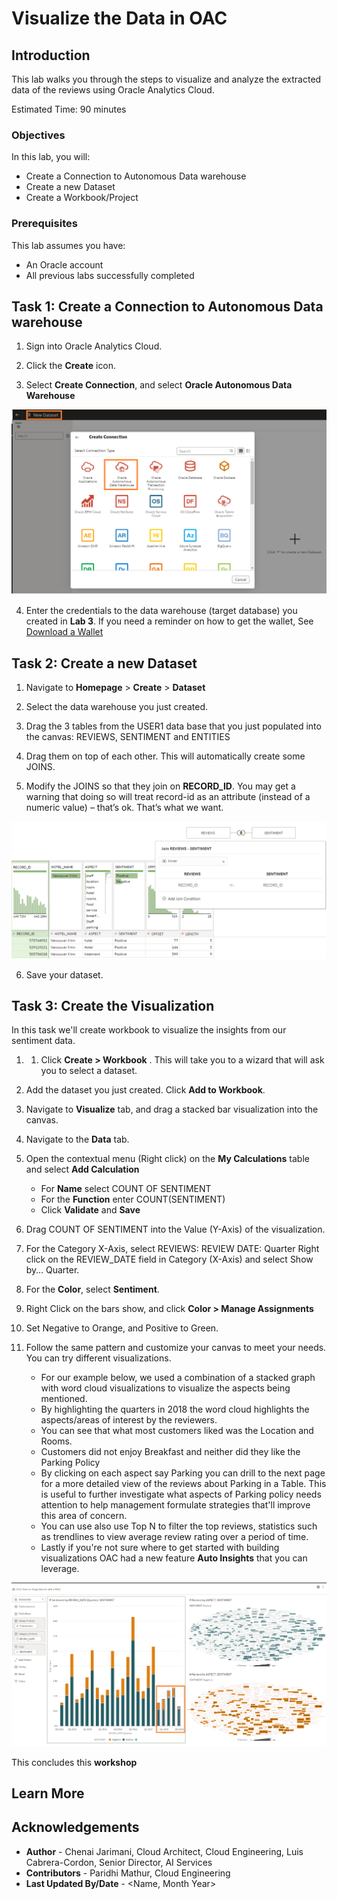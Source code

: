 # Visualize the Data in OAC

## Introduction

This lab walks you through the steps to visualize and analyze the extracted data of the reviews using Oracle Analytics Cloud.

Estimated Time: 90 minutes

### Objectives

In this lab, you will:
* Create a Connection to Autonomous Data warehouse
* Create a new Dataset
* Create a Workbook/Project

### Prerequisites

This lab assumes you have:
* An Oracle account
* All previous labs successfully completed


## **Task 1**: Create a Connection to Autonomous Data warehouse


1.	Sign into Oracle Analytics Cloud.

2.	Click the **Create** icon.

3.	Select **Create Connection**, and select **Oracle Autonomous Data Warehouse**

  ![Connect ADW](./images/createconnection.png " ")

4.	Enter the credentials to the data warehouse (target database) you created in **Lab 3**. If you need a reminder on how to get the wallet, See [Download a Wallet](https://docs.oracle.com/en-us/iaas/Content/Database/Tasks/adbconnecting.htm#access)


## **Task 2**: Create a new Dataset

1.	Navigate to **Homepage** > **Create** > **Dataset**

2.	Select the data warehouse you just created.

3.	Drag the 3 tables from the USER1 data base that you just populated into the canvas: REVIEWS, SENTIMENT and ENTITIES

4.	Drag them on top of each other. This will automatically create some JOINS.

5.	Modify the JOINS so that they join on **RECORD_ID**.
     You may get a warning that doing so will treat record-id as an attribute (instead of a numeric value) – that’s ok. That’s what we want.

  ![Join Tables](./images/tablejoins.png " ")

6.	Save your dataset.



## **Task 3**: Create the Visualization

In this task we'll create workbook to visualize the insights from our sentiment data.

1.	1.	Click **Create > Workbook** . This will take you to a wizard that will ask you to select a dataset.

2.	Add the dataset you just created. Click **Add to Workbook**.

3.	Navigate to **Visualize** tab, and drag  a stacked bar visualization into the canvas.

4.	Navigate to the **Data** tab.

5.	Open the contextual menu (Right click) on the **My Calculations** table and select **Add Calculation**
    - For **Name** select COUNT OF SENTIMENT
    - For the **Function** enter COUNT(SENTIMENT)
    - Click **Validate** and **Save**

6.	Drag COUNT OF SENTIMENT into the Value (Y-Axis) of the visualization.

7.	For the Category X-Axis, select REVIEWS: REVIEW DATE: Quarter
     Right click on the REVIEW_DATE field in Category (X-Axis) and select Show by… Quarter.

8.	For the **Color**, select **Sentiment**.

9.	Right Click on the bars show, and click **Color > Manage Assignments**

10.	Set Negative to Orange, and Positive to Green.

11.	Follow the same pattern and customize your canvas to meet your needs. You can try different visualizations.
     - For our example below, we used a combination of a stacked graph with word cloud visualizations to visualize the aspects being mentioned.
     - By highlighting the quarters in 2018 the word cloud highlights the aspects/areas of interest by the reviewers.
     - You can see that what most customers liked was the Location and Rooms.
     - Customers did not enjoy Breakfast and neither did they like the Parking Policy
     - By clicking on each aspect say Parking you can drill to the next page for a more detailed view of the reviews about Parking in a Table. This is useful to further investigate what aspects of Parking policy needs attention to help management formulate strategies that'll improve this area of concern.
     - You can use also use Top N to filter the top reviews, statistics such as trendlines to view average review rating over a period of time.
     - Lastly if you're not sure where to get started with building visualizations OAC had a new feature **Auto Insights** that you can leverage.

![Visual1](./images/visualize.png " ")

This concludes this **workshop**

## Learn More


## Acknowledgements
* **Author** - Chenai Jarimani, Cloud Architect, Cloud Engineering, Luis Cabrera-Cordon, Senior Director, AI Services
* **Contributors** -  Paridhi Mathur, Cloud Engineering
* **Last Updated By/Date** - <Name, Month Year>
